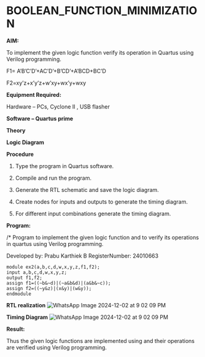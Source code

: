 # BOOLEAN_FUNCTION_MINIMIZATION

**AIM:**

To implement the given logic function verify its operation in Quartus using Verilog programming.

F1= A’B’C’D’+AC’D’+B’CD’+A’BCD+BC’D 

F2=xy’z+x’y’z+w’xy+wx’y+wxy

**Equipment Required:**

Hardware – PCs, Cyclone II , USB flasher

**Software – Quartus prime**

**Theory**

**Logic Diagram**

**Procedure**

1.	Type the program in Quartus software.

2.	Compile and run the program.

3.	Generate the RTL schematic and save the logic diagram.

4.	Create nodes for inputs and outputs to generate the timing diagram.

5.	For different input combinations generate the timing diagram.


**Program:**

/* Program to implement the given logic function and to verify its operations in quartus using Verilog programming. 

Developed by: Prabu Karthiek B
RegisterNumber: 24010663
```
module ex2(a,b,c,d,w,x,y,z,f1,f2);
input a,b,c,d,w,x,y,z;
output f1,f2;
assign f1=((~b&~d)|(~a&b&d)|(a&b&~c));
assign f2=((~y&z)|(x&y)|(w&y));
endmodule
```


**RTL realization**
![WhatsApp Image 2024-12-02 at 9 02 09 PM](https://github.com/user-attachments/assets/b1bd21bd-718c-43e1-99aa-774769da8b93)



**Timing Diagram**
![WhatsApp Image 2024-12-02 at 9 02 09 PM](https://github.com/user-attachments/assets/968199d9-1166-4508-9cbd-df8504d326f6)


**Result:**

Thus the given logic functions are implemented using and their operations are verified using Verilog programming.

